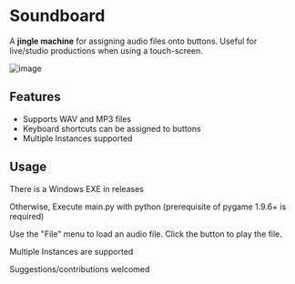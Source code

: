 # Soundboard
A **jingle machine** for assigning audio files onto buttons.
Useful for live/studio productions when using a touch-screen.

![image](https://github.com/ViciousSquid/Soundboard/assets/161540961/757c7a3a-bd50-4931-b552-a3207e47cad7)

## Features

* Supports WAV and MP3 files
* Keyboard shortcuts can be assigned to buttons
* Multiple Instances supported

## Usage

There is a Windows EXE in releases

Otherwise, Execute main.py with python (prerequisite of pygame 1.9.6+ is required)

Use the "File" menu to load an audio file. Click the button to play the file. 

Multiple Instances are supported

Suggestions/contributions welcomed
